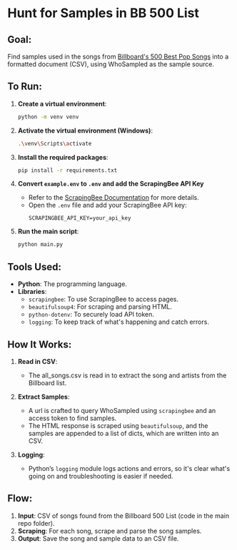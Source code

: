 # Hunt for Samples in BB 500 List

## Goal:
Find samples used in the songs from [Billboard's 500 Best Pop Songs](https://www.billboard.com/lists/best-pop-songs-all-time-hits/irene-cara-flashdance-what-a-feeling/) into a formatted document (CSV), using WhoSampled as the sample source.

## To Run:
1. **Create a virtual environment**:
   ```bash
   python -m venv venv
   ```

2. **Activate the virtual environment (Windows)**:
     ```bash
     .\venv\Scripts\activate
     ```

3. **Install the required packages**:
   ```bash
   pip install -r requirements.txt
   ```

4. **Convert `example.env` to `.env` and add the ScrapingBee API Key**
   - Refer to the [ScrapingBee Documentation](https://www.scrapingbee.com/documentation/#api_key) for more details.
   - Open the `.env` file and add your ScrapingBee API key:
     ```env
     SCRAPINGBEE_API_KEY=your_api_key
     ```
     
5. **Run the main script**:
   ```bash
   python main.py
   ```

## Tools Used:
- **Python**: The programming language.
- **Libraries**:
  - `scrapingbee`: To use ScrapingBee to access pages.
  - `beautifulsoup4`: For scraping and parsing HTML.
  - `python-dotenv`: To securely load API token.
  - `logging`: To keep track of what's happening and catch errors.

## How It Works:
1. **Read in CSV**:
   - The all_songs.csv is read in to extract the song and artists from the Billboard list.

2. **Extract Samples**:
   - A url is crafted to query WhoSampled using `scrapingbee` and an access token to find samples.
   - The HTML response is scraped using `beautifulsoup`, and the samples are appended to a list of dicts, which are written into an CSV.

4. **Logging**:
   - Python’s `logging` module logs actions and errors, so it's clear what's going on and troubleshooting is easier if needed.

## Flow:
1. **Input**: CSV of songs found from the Billboard 500 List (code in the main repo folder).
2. **Scraping**: For each song, scrape and parse the song samples.
3. **Output**: Save the song and sample data to an CSV file.
